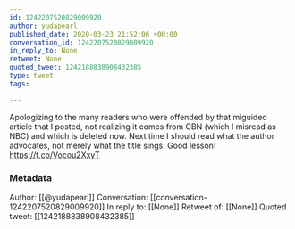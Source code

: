 ```yaml
---
id: 1242207520829009920
author: yudapearl
published_date: 2020-03-23 21:52:06 +00:00
conversation_id: 1242207520829009920
in_reply_to: None
retweet: None
quoted_tweet: 1242188838908432385
type: tweet
tags:

---
```


Apologizing to the many readers who were offended by that miguided article that I posted, not realizing it comes from CBN (which I misread as NBC) and which is deleted now. Next time I should read what the author advocates, not merely what the title sings. Good lesson! https://t.co/Vocou2XxyT

### Metadata

Author: [[@yudapearl]]
Conversation: [[conversation-1242207520829009920]]
In reply to: [[None]]
Retweet of: [[None]]
Quoted tweet: [[1242188838908432385]]
